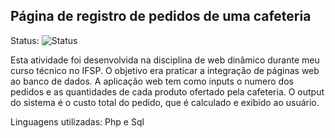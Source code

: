 ## Página de registro de pedidos de uma cafeteria
Status: ![Status](https://img.shields.io/badge/Finished-00b300)

Esta atividade foi desenvolvida na disciplina de web dinâmico durante meu curso técnico no IFSP.
O objetivo era praticar a integração de páginas web ao banco de dados.
A aplicação web tem como inputs o numero dos pedidos e as quantidades de cada produto ofertado pela cafeteria. O output do sistema  é o custo total do pedido, que é calculado e exibido ao usuário.

Linguagens utilizadas: Php e Sql
